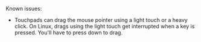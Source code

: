 Known issues:
* Touchpads can drag the mouse pointer using a light touch or a heavy click.
  On Linux, drags using the light touch get interrupted when a key is pressed.
  You'll have to press down to drag.
